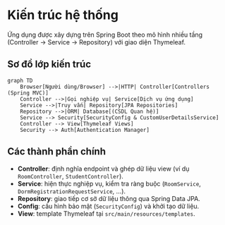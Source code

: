 # Kiến trúc hệ thống

Ứng dụng được xây dựng trên Spring Boot theo mô hình nhiều tầng (Controller → Service → Repository) với giao diện Thymeleaf.

## Sơ đồ lớp kiến trúc

```mermaid
graph TD
    Browser[Người dùng/Browser] -->|HTTP| Controller[Controllers (Spring MVC)]
    Controller -->|Gọi nghiệp vụ| Service[Dịch vụ ứng dụng]
    Service -->|Truy vấn| Repository[JPA Repositories]
    Repository -->|ORM| Database[(CSDL Quan hệ)]
    Service --> Security[SecurityConfig & CustomUserDetailsService]
    Controller --> View[Thymeleaf Views]
    Security --> Auth[Authentication Manager]
```

## Các thành phần chính
- **Controller**: định nghĩa endpoint và ghép dữ liệu view (ví dụ `RoomController`, `StudentController`).
- **Service**: hiện thực nghiệp vụ, kiểm tra ràng buộc (`RoomService`, `DormRegistrationRequestService`, ...).
- **Repository**: giao tiếp cơ sở dữ liệu thông qua Spring Data JPA.
- **Config**: cấu hình bảo mật (`SecurityConfig`) và khởi tạo dữ liệu.
- **View**: template Thymeleaf tại `src/main/resources/templates`.
